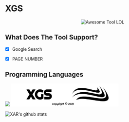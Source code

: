 # XGS
<img src = 'https://github.com/XZRFMA/XGS/blob/main/IMG/XGSBOX.png' width=255 alt = 'Awesome Tool LOL' align='right'/><br>
## What Does The Tool Support?
- [X] Google Search
- [X] PAGE NUMBER


## Programming Languages
<img src = 'https://github.com/MarikIshtar007/MarikIshtar007/blob/master/images/python2.png' height='30'/>

<img src="IMG/XGSBAR.png" width=70% align='cemter'>

![XAR's github stats](https://github-readme-stats.vercel.app/api?username=XZRFMA&show_icons=true&hide=[%22issues%22])
